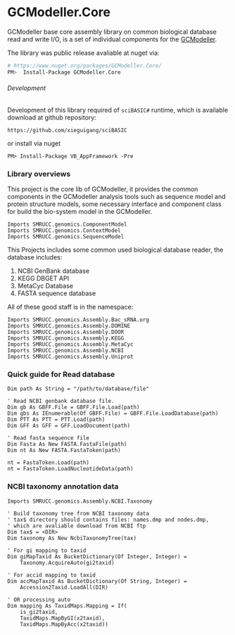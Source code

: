 # GCModeller.Core
GCModeller base core assembly library on common biological database read and write I/O, is a set of individual components for the [GCModeller](https://github.com/SMRUCC/GCModeller).

The library was public release avaliable at nuget via: 

```bash
# https://www.nuget.org/packages/GCModeller.Core/
PM>  Install-Package GCModeller.Core
```

###### Development
Development of this library required of ``sciBASIC#`` runtime, which is available download at github repository:
```
https://github.com/xieguigang/sciBASIC
```

or install via nuget

```
PM> Install-Package VB_AppFramework -Pre
```

### Library overviews

This project is the core lib of GCModeller, it provides the common components in the GCModeller analysis tools such as sequence model and protein structure models, some necessary interface and component class for build the bio-system model in the GCModeller.

```vb.net
Imports SMRUCC.genomics.ComponentModel
Imports SMRUCC.genomics.ContextModel
Imports SMRUCC.genomics.SequenceModel
```

This Projects includes some common used biological database reader, the database includes:

1. NCBI GenBank database
2. KEGG DBGET API
3. MetaCyc Database
4. FASTA sequence database

All of these good staff is in the namespace:

```vb.net
Imports SMRUCC.genomics.Assembly.Bac_sRNA.org
Imports SMRUCC.genomics.Assembly.DOMINE
Imports SMRUCC.genomics.Assembly.DOOR
Imports SMRUCC.genomics.Assembly.KEGG
Imports SMRUCC.genomics.Assembly.MetaCyc
Imports SMRUCC.genomics.Assembly.NCBI
Imports SMRUCC.genomics.Assembly.Uniprot
```

### Quick guide for Read database

```vb.net
Dim path As String = "/path/to/database/file"

' Read NCBI genbank database file.
Dim gb As GBFF.File = GBFF.File.Load(path)
Dim gbs As IEnumerable(Of GBFF.File) = GBFF.File.LoadDatabase(path)
Dim PTT As PTT = PTT.Load(path)
Dim GFF As GFF = GFF.LoadDocument(path)

' Read fasta sequence file
Dim Fasta As New FASTA.FastaFile(path)
Dim nt As New FASTA.FastaToken(path)

nt = FastaToken.Load(path)
nt = FastaToken.LoadNucleotideData(path)
```

### NCBI taxonomy annotation data

```vbnet
Imports SMRUCC.genomics.Assembly.NCBI.Taxonomy

' Build taxonomy tree from NCBI taxonomy data
' tax$ directory should contains files: names.dmp and nodes.dmp, 
' which are avaliable download from NCBI ftp
Dim tax$ = <DIR>
Dim taxonomy As New NcbiTaxonomyTree(tax)

' For gi mapping to taxid
Dim giMapTaxid As BucketDictionary(Of Integer, Integer) =
    Taxonomy.AcquireAuto(gi2taxid)
    
' For accid mapping to taxid
Dim accMapTaxid As BucketDictionary(Of String, Integer) = 
    Accession2Taxid.LoadAll(DIR)
    
' OR processing auto
Dim mapping As TaxidMaps.Mapping = If(
    is_gi2taxid,
    TaxidMaps.MapByGI(x2taxid),
    TaxidMaps.MapByAcc(x2taxid))
```
